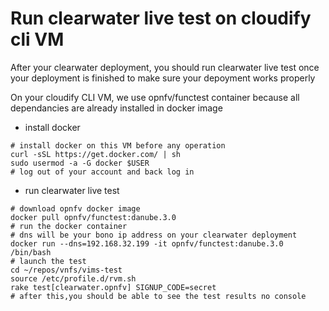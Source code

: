 # Run clearwater live test on cloudify cli VM 
After your clearwater deployment, you should run clearwater live test once your deployment is finished to make sure your depoyment  works properly

On your cloudify CLI VM, we use opnfv/functest container because all dependancies are already installed in docker image

- install docker
```shell
# install docker on this VM before any operation
curl -sSL https://get.docker.com/ | sh
sudo usermod -a -G docker $USER
# log out of your account and back log in
```
- run clearwater live test
```shell
# download opnfv docker image
docker pull opnfv/functest:danube.3.0
# run the docker container
# dns will be your bono ip address on your clearwater deployment
docker run --dns=192.168.32.199 -it opnfv/functest:danube.3.0 /bin/bash
# launch the test
cd ~/repos/vnfs/vims-test
source /etc/profile.d/rvm.sh
rake test[clearwater.opnfv] SIGNUP_CODE=secret
# after this,you should be able to see the test results no console
```